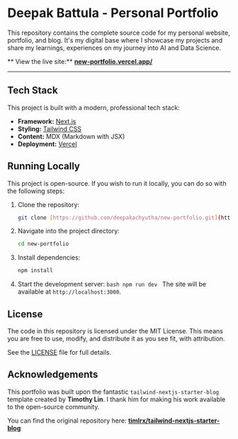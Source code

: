 # Deepak Battula - Personal Portfolio

This repository contains the complete source code for my personal website, portfolio, and blog. It's my digital base where I showcase my projects and share my learnings, experiences on my journey into AI and Data Science.

** View the live site:** [**new-portfolio.vercel.app/**](https://new-portfolio-virid-iota.vercel.app/)

---

## Tech Stack

This project is built with a modern, professional tech stack:

* **Framework:** [Next.js](https://nextjs.org/)
* **Styling:** [Tailwind CSS](https://tailwindcss.com/)
* **Content:** MDX (Markdown with JSX)
* **Deployment:** [Vercel](https://vercel.com/)

## Running Locally

This project is open-source. If you wish to run it locally, you can do so with the following steps:

1.  Clone the repository:
    ```bash
    git clone [https://github.com/deepakachyutha/new-portfolio.git](https://github.com/deepakachyutha/new-portfolio.git)
    ```
2.  Navigate into the project directory:
    ```bash
    cd new-portfolio
    ```
3.  Install dependencies:
    ```bash
    npm install
    ```
4.  Start the development server:
    `bash
    npm run dev
    `
    The site will be available at `http://localhost:3000`.

## License

The code in this repository is licensed under the MIT License. This means you are free to use, modify, and distribute it as you see fit, with attribution.

See the [LICENSE](LICENSE) file for full details.

## Acknowledgements

This portfolio was built upon the fantastic `tailwind-nextjs-starter-blog` template created by **Timothy Lin**. I thank him for making his work available to the open-source community.

You can find the original repository here: [**timlrx/tailwind-nextjs-starter-blog**](https://github.com/timlrx/tailwind-nextjs-starter-blog)

